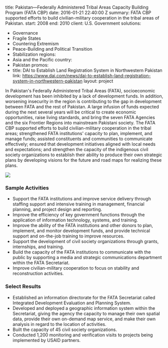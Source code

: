 
title: Pakistan—Federally Administered Tribal Areas Capacity Building Program (FATA
  CBP)
date: 2016-01-21 22:40:00 Z
summary: FATA CBP supported efforts to build civilian-military cooperation in the
  tribal areas of Pakistan.
start: 2008
end: 2010
client: U.S. Government
solutions:
- Governance
- Fragile States
- Countering Extremism
- Peace-Building and Political Transition
- Stabilization
regions:
- Asia and the Pacific
country:
- Pakistan
promos:
- title: DAI to Establish Land Registration System in Northwestern Pakistan
  link: https://www.dai.com/news/dai-to-establish-land-registration-system-in-northwestern-pakistan
layout: project


In Pakistan's Federally Administered Tribal Areas (FATA), socioeconomic development has been inhibited by a lack of development funds. In addition, worsening insecurity in the region is contributing to the gap in development between FATA and the rest of Pakistan. A large infusion of funds expected during the next several years will be critical to create economic opportunities, raise living standards, and bring the seven FATA Agencies and the six Frontier Regions into mainstream Pakistani society. The FATA CBP supported efforts to build civilian-military cooperation in the tribal areas; strengthened FATA institutions' capacity to plan, implement, and manage funds; assisted constituents and communities to communicate effectively; ensured that development initiatives aligned with local needs and expectations; and strengthen the capacity of the indigenous civil society organizations to establish their ability to produce their own strategic plans by developing visions for the future and road maps for realizing these plans.

![][1]

### Sample Activities

* Support the FATA institutions and improve service delivery through staffing support and intensive training in management, financial planning, and project design and reporting.
* Improve the efficiency of key government functions through the application of information technology, systems, and training.
* Improve the ability of the FATA institutions and other donors to plan, implement, and monitor development funds, and provide technical support and on-the-job training to improve resources.
* Support the development of civil society organizations through grants, internships, and training.
* Build the capacity of the FATA institutions to communicate with the public by supporting a media and strategic communications department within the FATA Secretariat.
* Improve civilian-military cooperation to focus on stability and reconstruction activities.

### Select Results

* Established an information directorate for the FATA Secretariat called Integrated Development Evaluation and Planning System.
* Developed and deployed a geographic information system within the Secretariat, giving the agency the capacity to manage their own spatial data, provide their own on-demand map service, and make their own analysis in regard to the location of activities.
* Built the capacity of 45 civil society organizations.
* Conducted 1,200 monitoring and verification visits to projects being implemented by USAID partners.

[1]: https://assetify-dai.com/projects/PakistanCPB.jpg
